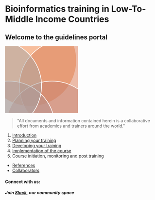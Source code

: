 # Bioinformatics training in Low-To-Middle Income Countries

## Welcome to the guidelines portal

![](images/guidelines.png)

> "All documents and information contained herein is a collaborative effort from academics and trainers around the world."  


1. [Introduction](https://bioinfo-training.github.io/Introduction.html)
2. [Planning your training](https://github.com/bioinfo-training/guidelines/blob/main/Planning_your_training.md)
3. [Developing your training](https://github.com/bioinfo-training/guidelines/blob/main/Developing_your_training.md)
4. [Implementation of the course](https://github.com/bioinfo-training/guidelines/blob/main/Implementation_of_the_course.md)
5. [Course initiation, monitoring and post training](https://github.com/bioinfo-training/guidelines/blob/main/Course_initiation_monitoring_and_post_training.md)

* [References](https://github.com/bioinfo-training/guidelines/blob/main/References.md)
* [Collaborators](https://github.com/bioinfo-training/guidelines/blob/main/our-team.md)




#### Connect with us:

##### Join [Slack](https://bioinfolmics.slack.com/), our community space <a id="welcome-to-slack"></a>
